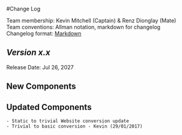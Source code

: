 #Change Log

Team membership:  Kevin Mitchell (Captain) & Renz Dionglay (Mate)  
Team conventions: Allman notation, markdown for changelog  
Changelog format: [Markdown](https://github.com/adam-p/markdown-here/wiki/Markdown-Cheatsheet) 

## *Version x.x*

Release Date: Jul 26, 2027

## New Components

## Updated Components

    - Static to trivial Website conversion update
    - Trivial to basic conversion - Kevin (29/01/2017)
